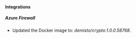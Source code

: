 #### Integrations
##### Azure Firewall
- Updated the Docker image to: *demisto/crypto:1.0.0.58768*.
